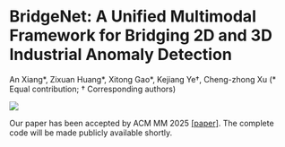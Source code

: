 # BridgeNet: A Unified Multimodal Framework for Bridging 2D and 3D Industrial Anomaly Detection
An Xiang*, Zixuan Huang*, Xitong Gao*, Kejiang Ye†, Cheng-zhong Xu (* Equal contribution; † Corresponding authors)

![](figures/bridgenet.png)


Our paper has been accepted by ACM MM 2025 [[paper]]().
The complete code will be made publicly available shortly.
